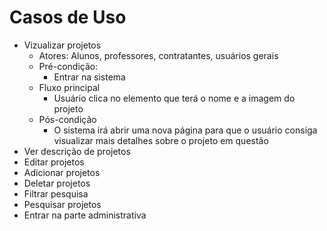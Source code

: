 # Casos de Uso
- Vizualizar projetos
    - Atores: Alunos, professores, contratantes, usuários gerais
    - Pré-condição:
        - Entrar na sistema
    - Fluxo principal
        - Usuário clica no elemento que terá o nome e a imagem do projeto
    - Pós-condição
        - O sistema irá abrir uma nova página para que o usuário consiga visualizar mais detalhes sobre o projeto em questão
- Ver descrição de projetos
- Editar projetos
- Adicionar projetos
- Deletar projetos
- Filtrar pesquisa
- Pesquisar projetos
- Entrar na parte administrativa
